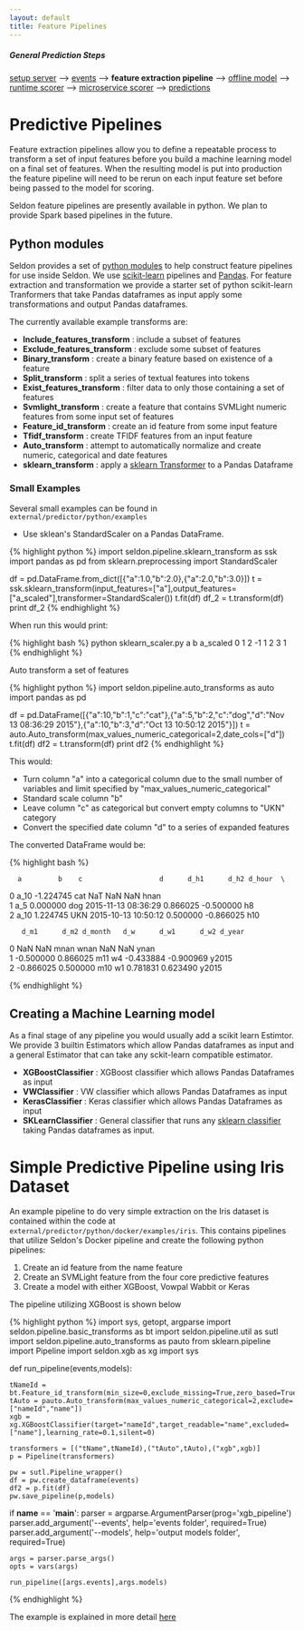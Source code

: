 ```yaml
---
layout: default
title: Feature Pipelines
---
```


##### General Prediction Steps 

 [setup server](/seldon-server-setup.html) --> [events](prediction-api.html) --> **feature extraction pipeline** --> [offline model](offline-prediction-models.html) --> [runtime scorer](/runtime-prediction.html) --> [microservice scorer](/pluggable-prediction-algorithms.html) --> [predictions](prediction-api.html)


# Predictive Pipelines 
Feature extraction pipelines allow you to define a repeatable process to transform a set of input features before you build a machine learning model on a final set of features. When the resulting model is put into production the feature pipeline will need to be rerun on each input feature set before being passed to the model for scoring.

Seldon feature pipelines are presently available in python. We plan to provide Spark based pipelines in the future.

## Python modules
Seldon provides a set of [python modules](python-package.html) to help construct feature pipelines for use inside Seldon. We use [scikit-learn](http://scikit-learn.org/stable/) pipelines and [Pandas](http://pandas.pydata.org/). For feature extraction and transformation we provide a starter set of python scikit-learn Tranformers that take Pandas dataframes as input apply some transformations and output Pandas dataframes. 

The currently available example transforms are:

 * **Include_features_transform** : include a subset of features
 * **Exclude_features_transform** : exclude some subset of features
 * **Binary_transform** : create a binary feature based on existence of a feature
 * **Split_transform** : split a series of textual features into tokens
 * **Exist_features_transform** : filter data to only those containing a set of features
 * **Svmlight_transform** : create a feature that contains SVMLight numeric features from some input set of features
 * **Feature_id_transform** : create an id feature from some input feature
 * **Tfidf_transform** : create TFIDF features from an input feature
 * **Auto_transform** : attempt to automatically normalize and create numeric, categorical and date features
 * **sklearn_transform** : apply a [sklearn Transformer](http://scikit-learn.org/stable/data_transforms.html) to a Pandas Dataframe

### Small Examples

Several small examples can be found in `external/predictor/python/examples`

 * Use sklean's StandardScaler on a Pandas DataFrame.

{% highlight python %}
import seldon.pipeline.sklearn_transform as ssk
import pandas as pd
from sklearn.preprocessing import StandardScaler

df = pd.DataFrame.from_dict([{"a":1.0,"b":2.0},{"a":2.0,"b":3.0}])
t = ssk.sklearn_transform(input_features=["a"],output_features=["a_scaled"],transformer=StandardScaler())
t.fit(df)
df_2 = t.transform(df)
print df_2
{% endhighlight %}

When run this would print:

{% highlight bash %}
python sklearn_scaler.py 
   a  b  a_scaled
0  1  2        -1
1  2  3         1
{% endhighlight %}

Auto transform a set of features

{% highlight python %}
import seldon.pipeline.auto_transforms as auto
import pandas as pd

df = pd.DataFrame([{"a":10,"b":1,"c":"cat"},{"a":5,"b":2,"c":"dog","d":"Nov 13 08:36:29 2015"},{"a":10,"b":3,"d":"Oct 13 10:50:12 2015"}])
t = auto.Auto_transform(max_values_numeric_categorical=2,date_cols=["d"])
t.fit(df)
df2 = t.transform(df)
print df2
{% endhighlight %}

 This would:

 * Turn column "a" into a categorical column due to the small number of variables and limit specified by "max_values_numeric_categorical"
 * Standard scale column "b"
 * Leave column "c" as categorical but convert empty columns to "UKN" category
 * Convert the specified date column "d" to a series of expanded features

 The converted DataFrame would be:

{% highlight bash %}

      a         b    c                   d      d_h1      d_h2 d_hour  \
0  a_10 -1.224745  cat                 NaT       NaN       NaN   hnan   
1   a_5  0.000000  dog 2015-11-13 08:36:29  0.866025 -0.500000     h8   
2  a_10  1.224745  UKN 2015-10-13 10:50:12  0.500000 -0.866025    h10   

       d_m1      d_m2 d_month   d_w      d_w1      d_w2 d_year  
0       NaN       NaN    mnan  wnan       NaN       NaN   ynan  
1 -0.500000  0.866025     m11    w4 -0.433884 -0.900969  y2015  
2 -0.866025  0.500000     m10    w1  0.781831  0.623490  y2015

{% endhighlight %}

## Creating a Machine Learning model
As a final stage of any pipeline you would usually add a scikit learn Estimtor. We provide 3 builtin Estimators which allow Pandas dataframes as input and a general Estimator that can take any sckit-learn compatible estimator.

 * **XGBoostClassifier** : XGBoost classifier which allows Pandas Dataframes as input
 * **VWClassifier** : VW classifier which allows Pandas Dataframes as input
 * **KerasClassifier** : Keras classifier which allows Pandas Dataframes as input
 * **SKLearnClassifier** : General classifier that runs any [sklearn classifier](http://scikit-learn.org/stable/supervised_learning.html) taking Pandas dataframes as input.

# Simple Predictive Pipeline using Iris Dataset
An example pipeline to do very simple extraction on the Iris dataset is contained within the code at `external/predictor/python/docker/examples/iris`. This contains pipelines that utilize Seldon's Docker pipeline and create the following python pipelines:

 1. Create an id feature from the name feature
 1. Create an SVMLight feature from the four core predictive features
 1. Create a model with either XGBoost, Vowpal Wabbit or Keras

The pipeline utilizing XGBoost is shown below

{% highlight python %}
import sys, getopt, argparse
import seldon.pipeline.basic_transforms as bt
import seldon.pipeline.util as sutl
import seldon.pipeline.auto_transforms as pauto
from sklearn.pipeline import Pipeline
import seldon.xgb as xg
import sys

def run_pipeline(events,models):

    tNameId = bt.Feature_id_transform(min_size=0,exclude_missing=True,zero_based=True,input_feature="name",output_feature="nameId")
    tAuto = pauto.Auto_transform(max_values_numeric_categorical=2,exclude=["nameId","name"])
    xgb = xg.XGBoostClassifier(target="nameId",target_readable="name",excluded=["name"],learning_rate=0.1,silent=0)

    transformers = [("tName",tNameId),("tAuto",tAuto),("xgb",xgb)]
    p = Pipeline(transformers)

    pw = sutl.Pipeline_wrapper()
    df = pw.create_dataframe(events)
    df2 = p.fit(df)
    pw.save_pipeline(p,models)


if __name__ == '__main__':
    parser = argparse.ArgumentParser(prog='xgb_pipeline')
    parser.add_argument('--events', help='events folder', required=True)
    parser.add_argument('--models', help='output models folder', required=True)

    args = parser.parse_args()
    opts = vars(args)

    run_pipeline([args.events],args.models)
{% endhighlight %}

The example is explained in more detail [here](iris-demo.html)




